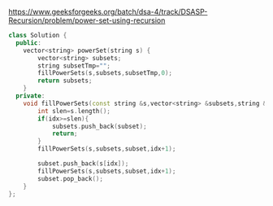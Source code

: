 https://www.geeksforgeeks.org/batch/dsa-4/track/DSASP-Recursion/problem/power-set-using-recursion

```cpp
class Solution {
  public:
    vector<string> powerSet(string s) {
        vector<string> subsets;
        string subsetTmp="";
        fillPowerSets(s,subsets,subsetTmp,0);
        return subsets;
    }
  private:
    void fillPowerSets(const string &s,vector<string> &subsets,string &subset,int idx=0){
        int slen=s.length();
        if(idx>=slen){
            subsets.push_back(subset);
            return;
        }
        fillPowerSets(s,subsets,subset,idx+1);

        subset.push_back(s[idx]);
        fillPowerSets(s,subsets,subset,idx+1);
        subset.pop_back();
    }
};
```
